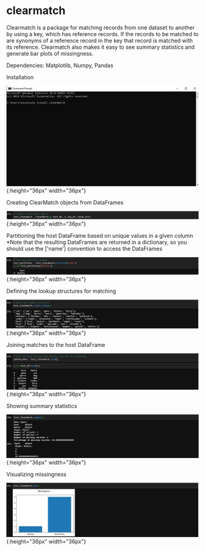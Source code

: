 # clearmatch
Clearmatch is a package for matching records from one dataset to another by using a key, which has reference records. 
If the records to be matched to are synonyms of a reference record in the key that record is matched with its reference.
Clearmatch also makes it easy to see summary statistics and generate bar plots of missingness.

Dependencies: Matplotlib, Numpy, Pandas


Installation

![Installation](images/Installation.jpg){:height="36px" width="36px"}

Creating ClearMatch objects from DataFrames

![Creating ClearMatch Objects from DataFrame objects](images/make_object.jpg){:height="36px" width="36px"}

Partitioning the host DataFrame based on unique values in a given column
  *Note that the resulting DataFrames are returned in a dictionary, so you should use the ['name'] convention to access the DataFrames
  
![Partitioning the host DataFrame](images/partition.jpg){:height="36px" width="36px"}

Defining the lookup structures for matching

![Defining the lookup structures for matching](images/lookup_structures.jpg){:height="36px" width="36px"}


Joining matches to the host DataFrame
  
![Joining matches to the host DataFrame](images/join.jpg){:height="36px" width="36px"}

Showing summary statistics

![Showing summary statistics](images/summary.jpg){:height="36px" width="36px"}

Visualizing missingness

![Visualizing missingness](images/visualize.jpg){:height="36px" width="36px"}
